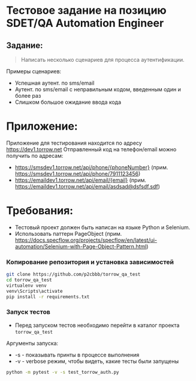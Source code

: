 # Тестовое задание на позицию SDET/QA Automation Engineer

## Задание:
> Написать несколько сценариев для процесса аутентификации.

Примеры сценариев:
 - Успешная аутент. по sms/email
 - Аутент. по sms/email с неправильным кодом, введенным один и более раз
 - Слишком большое ожидание ввода кода

# Приложение:
Приложение для тестирования находится по адресу https://dev1.torrow.net
Отправленный код на телефон/email можно получить по адресам:
- https://smsdev1.torrow.net/api/phone/{phoneNumber} (прим. https://smsdev1.torrow.net/api/phone/7911123456)
- https://emaildev1.torrow.net/api/email/{email} (прим. https://emaildev1.torrow.net/api/email/asdsad@dsfsdf.sdf)

# Требования:
- Тестовый проект должен быть написан на языке Python и Selenium.
- Использовать паттерн PageObject (прим. https://docs.specflow.org/projects/specflow/en/latest/ui-automation/Selenium-with-Page-Object-Pattern.html) 

### Копирование репозитория и установка зависимостей
```bash
git clone https://github.com/p2cbbb/torrow_qa_test
cd torrow_qa_test
virtualenv venv
venv\Scripts\activate
pip install -r requirements.txt
```

### Запуск тестов
 - Перед запуском тестов необходимо перейти в каталог проекта `torrow_qa_test`
 
Аргументы запуска:
- -s - показывать принты в процессе выполнения
- -v - verbose режим, чтобы видеть, какие тесты были запущены
```bash
python -m pytest -v -s test_torrow_auth.py
```